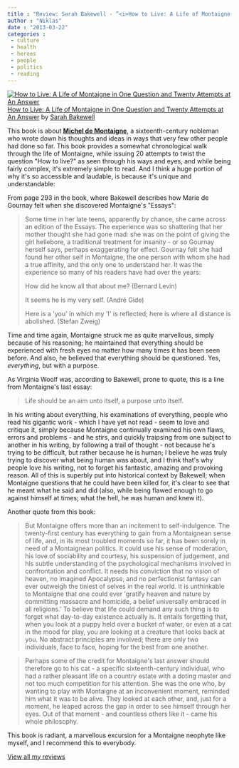 ```yaml
---
title : "Review: Sarah Bakewell - ”<i>How to Live: A Life of Montaigne in One Question and Twenty Attempts at An Answer</i>”"
author : "Niklas"
date : "2013-03-22"
categories : 
 - culture
 - health
 - heroes
 - people
 - politics
 - reading
---
```


[![How to Live: A Life of Montaigne in One Question and Twenty Attempts at An Answer](http://d.gr-assets.com/books/1320521919m/7624457.jpg)](http://www.goodreads.com/book/show/7624457-how-to-live)[How to Live: A Life of Montaigne in One Question and Twenty Attempts at An Answer](http://www.goodreads.com/book/show/7624457-how-to-live) by [Sarah Bakewell](http://www.goodreads.com/author/show/1191388.Sarah_Bakewell)  
  
  
  
This book is about [**Michel de Montaigne**](http://en.wikipedia.org/wiki/Michel_de_Montaigne), a sixteenth-century nobleman who wrote down his thoughts and ideas in ways that very few other people had done so far. This book provides a somewhat chronological walk through the life of Montaigne, while issuing 20 attempts to twist the question "How to live?" as seen through his ways and eyes, and while being fairly complex, it's extremely simple to read. And I think a huge portion of why it's so accessible and laudable, is because it's unique and understandable:  
  
From page 293 in the book, where Bakewell describes how Marie de Gournay felt when she discovered Montaigne's "Essays":  
  

> Some time in her late teens, apparently by chance, she came across an edition of the Essays. The experience was so shattering that her mother thought she had gone mad: she was on the point of giving the girl hellebore, a traditional treatment for insanity - or so Gournay herself says, perhaps exaggerating for effect. Gournay felt she had found her other self in Montaigne, the one person with whom she had a true affinity, and the only one to understand her. It was the experience so many of his readers have had over the years:  
>   
> How did he know all that about me? (Bernard Levin)  
>   
> It seems he is my very self. (André Gide)  
>   
> Here is a 'you' in which my 'I' is reflected; here is where all distance is abolished. (Stefan Zweig)

  
  
Time and time again, Montaigne struck me as quite marvellous, simply because of his reasoning; he maintained that everything should be experienced with fresh eyes no matter how many times it has been seen before. And also, he believed that everything should be questioned. Yes, _everything_, but with a purpose.  
  
As Virginia Woolf was, according to Bakewell, prone to quote, this is a line from Montaigne's last essay:  
  

> Life should be an aim unto itself, a purpose unto itself.

  
  
In his writing about everything, his examinations of everything, people who read his gigantic work - which I have yet not read - seem to love and critique it, simply because Montaigne continually examined his own flaws, errors and problems - and he stirs, and quickly traipsing from one subject to another in his writing, by following a trail of thought - not because he's trying to be difficult, but rather because he is human; I believe he was truly trying to discover what being human was about, and I think that's why people love his writing, not to forget his fantastic, amazing and provoking reason. All of this is superbly put into historical context by Bakewell; when Montaigne questions that he could have been killed for, it's clear to see that he meant what he said and did (also, while being flawed enough to go against himself at times; what the hell, he was human and knew it).  
  
Another quote from this book:  
  

> But Montaigne offers more than an incitement to self-indulgence. The twenty-first century has everything to gain from a Montaignean sense of life, and, in its most troubled moments so far, it has been sorely in need of a Montaignean politics. It could use his sense of moderation, his love of sociability and courtesy, his suspension of judgement, and his subtle understanding of the psychological mechanisms involved in confrontation and conflict. It needs his conviction that no vision of heaven, no imagined Apocalypse, and no perfectionist fantasy can ever outweigh the tiniest of selves in the real world. It is unthinkable to Montaigne that one could ever 'gratify heaven and nature by committing massacre and homicide, a belief universally embraced in all religions.' To believe that life could demand any such thing is to forget what day-to-day existence actually is. It entails forgetting that, when you look at a puppy held over a bucket of water, or even at a cat in the mood for play, you are looking at a creature that looks back at you. No abstract principles are involved; there are only two individuals, face to face, hoping for the best from one another.

  
  

> Perhaps some of the credit for Montaigne's last answer should therefore go to his cat - a specific sixteenth-century individual, who had a rather pleasant life on a country estate with a doting master and not too much competition for his attention. She was the one who, by wanting to play with Montaigne at an inconvenient moment, reminded him what it was to be alive. They looked at each other, and, just for a moment, he leaped across the gap in order to see himself through her eyes. Out of that moment - and countless others like it - came his whole philosophy.

  
  
This book is radiant, a marvellous excursion for a Montaigne neophyte like myself, and I recommend this to everybody.  
  
[View all my reviews](http://www.goodreads.com/review/list/2106358-niklas-pivic)

